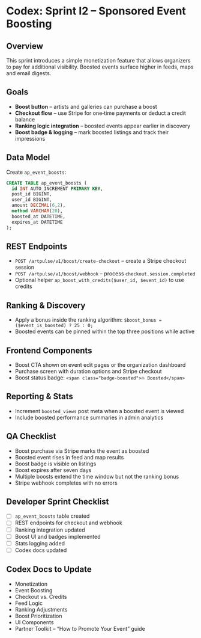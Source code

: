# Codex: Sprint I2 – Sponsored Event Boosting

## Overview
This sprint introduces a simple monetization feature that allows organizers to pay for additional visibility. Boosted events surface higher in feeds, maps and email digests.

## Goals
- **Boost button** – artists and galleries can purchase a boost
- **Checkout flow** – use Stripe for one‑time payments or deduct a credit balance
- **Ranking logic integration** – boosted events appear earlier in discovery
- **Boost badge & logging** – mark boosted listings and track their impressions

## Data Model
Create `ap_event_boosts`:

```sql
CREATE TABLE ap_event_boosts (
  id INT AUTO_INCREMENT PRIMARY KEY,
  post_id BIGINT,
  user_id BIGINT,
  amount DECIMAL(6,2),
  method VARCHAR(20),
  boosted_at DATETIME,
  expires_at DATETIME
);
```

## REST Endpoints
- `POST /artpulse/v1/boost/create-checkout` – create a Stripe checkout session
- `POST /artpulse/v1/boost/webhook` – process `checkout.session.completed`
- Optional helper `ap_boost_with_credits($user_id, $event_id)` to use credits

## Ranking & Discovery
- Apply a bonus inside the ranking algorithm: `$boost_bonus = ($event_is_boosted) ? 25 : 0;`
- Boosted events can be pinned within the top three positions while active

## Frontend Components
- Boost CTA shown on event edit pages or the organization dashboard
- Purchase screen with duration options and Stripe checkout
- Boost status badge: `<span class="badge-boosted">🔥 Boosted</span>`

## Reporting & Stats
- Increment `boosted_views` post meta when a boosted event is viewed
- Include boosted performance summaries in admin analytics

## QA Checklist
- Boost purchase via Stripe marks the event as boosted
- Boosted event rises in feed and map results
- Boost badge is visible on listings
- Boost expires after seven days
- Multiple boosts extend the time window but not the ranking bonus
- Stripe webhook completes with no errors

## Developer Sprint Checklist
- [ ] `ap_event_boosts` table created
- [ ] REST endpoints for checkout and webhook
- [ ] Ranking integration updated
- [ ] Boost UI and badges implemented
- [ ] Stats logging added
- [ ] Codex docs updated

## Codex Docs to Update
- Monetization
- Event Boosting
- Checkout vs. Credits
- Feed Logic
- Ranking Adjustments
- Boost Prioritization
- UI Components
- Partner Toolkit – “How to Promote Your Event” guide
